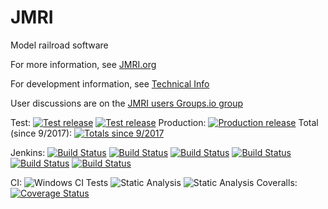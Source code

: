 # JMRI

Model railroad software

For more information, see [JMRI.org](https://www.jmri.org)

For development information, see [Technical Info](https://www.jmri.org/help/en/html/doc/Technical)

User discussions are on the [JMRI users Groups.io group](https://groups.io/g/jmriusers)

Test:
[![Test release](https://img.shields.io/github/release/JMRI/JMRI.svg)](https://www.jmri.org/download/index.shtml#test-rel)
[![Test release](https://img.shields.io/github/downloads/JMRI/JMRI/latest/total.svg)](https://www.jmri.org/download/index.shtml#test-rel)
Production:
[![Production release](https://img.shields.io/github/downloads/JMRI/JMRI/v5.4/total.svg)](https://www.jmri.org/download/index.shtml#prod-rel)
Total (since 9/2017):
[![Totals since 9/2017](https://img.shields.io/github/downloads/JMRI/JMRI/total.svg)](https://www.jmri.org/download/index.shtml)

Jenkins: [![Build Status](https://builds.jmri.org/jenkins/buildStatus/icon?job=development/builds&subject=Development/Builds)](https://builds.jmri.org/jenkins/job/development/job/builds/)
[![Build Status](https://builds.jmri.org/jenkins/buildStatus/icon?job=development/packages&subject=Development/Packages)](https://builds.jmri.org/jenkins/job/development/job/packages/)
[![Build Status](https://builds.jmri.org/jenkins/buildStatus/icon?job=development/separate-tests&subject=Development/Separate%20Tests)](https://builds.jmri.org/jenkins/job/development/job/separate-tests/)
[![Build Status](https://builds.jmri.org/jenkins/buildStatus/icon?job=website/generate-website&subject=Web%20Site/Generate%20Website)](https://builds.jmri.org/jenkins/job/website/job/generate-website/)
[![Build Status](https://builds.jmri.org/jenkins/buildStatus/icon?job=website/jmri-repository&subject=Web%20Site/JMRI%20repository)](https://builds.jmri.org/jenkins/job/website/job/jmri-repository/)
[![Build Status](https://builds.jmri.org/jenkins/buildStatus/icon?job=website/website-repository&subject=Web%20Site/website%20repository)](https://builds.jmri.org/jenkins/job/website/job/website-repository/)

CI:
![Windows CI Tests](https://github.com/jmri/jmri/workflows/Windows%20CI%20Tests/badge.svg)
![Static Analysis](https://github.com/jmri/jmri/workflows/Static%20Analysis/badge.svg)
![Static Analysis](https://github.com/jmri/jmri/workflows/Run%20Separate%20Tests/badge.svg)
Coveralls: [![Coverage Status](https://coveralls.io/repos/github/JMRI/JMRI/badge.svg?branch=master)](https://coveralls.io/github/JMRI/JMRI?branch=master)
